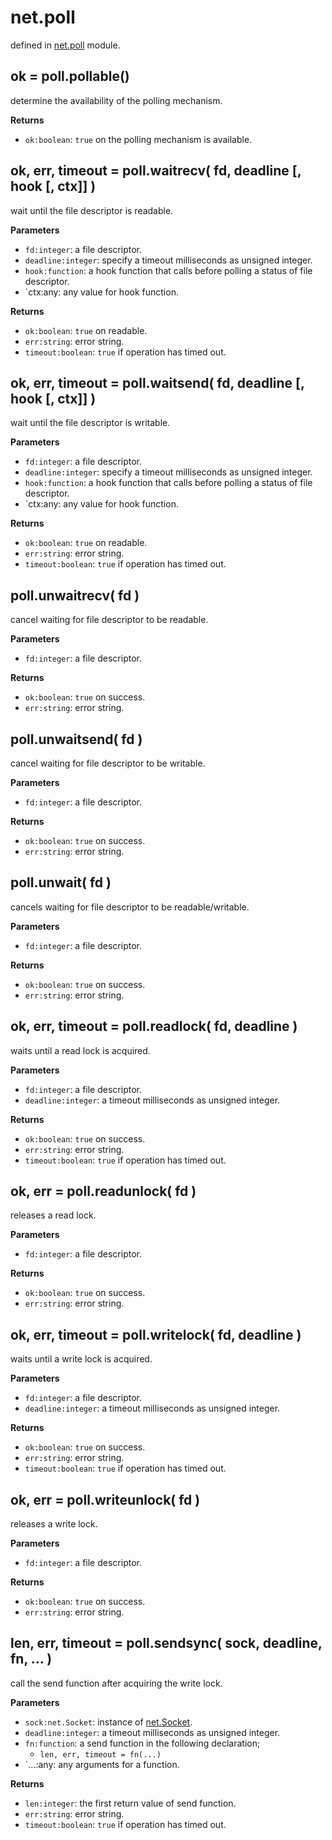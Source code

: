 # net.poll

defined in [net.poll](../lib/poll.lua) module.


## ok = poll.pollable()

determine the availability of the polling mechanism.

**Returns**

- `ok:boolean`: `true` on the polling mechanism is available.


## ok, err, timeout = poll.waitrecv( fd, deadline [, hook [, ctx]] )

wait until the file descriptor is readable.

**Parameters**

- `fd:integer`: a file descriptor.
- `deadline:integer`: specify a timeout milliseconds as unsigned integer.
- `hook:function`: a hook function that calls before polling a status of file descriptor.
- `ctx:any: any value for hook function.

**Returns**

- `ok:boolean`: `true` on readable.
- `err:string`: error string.
- `timeout:boolean`: `true` if operation has timed out.


## ok, err, timeout = poll.waitsend( fd, deadline [, hook [, ctx]] )

wait until the file descriptor is writable.

**Parameters**

- `fd:integer`: a file descriptor.
- `deadline:integer`: specify a timeout milliseconds as unsigned integer.
- `hook:function`: a hook function that calls before polling a status of file descriptor.
- `ctx:any: any value for hook function.

**Returns**

- `ok:boolean`: `true` on readable.
- `err:string`: error string.
- `timeout:boolean`: `true` if operation has timed out.


## poll.unwaitrecv( fd )

cancel waiting for file descriptor to be readable.

**Parameters**

- `fd:integer`: a file descriptor.

**Returns**

- `ok:boolean`: `true` on success.
- `err:string`: error string.


## poll.unwaitsend( fd )

cancel waiting for file descriptor to be writable.


**Parameters**

- `fd:integer`: a file descriptor.

**Returns**

- `ok:boolean`: `true` on success.
- `err:string`: error string.


## poll.unwait( fd )

cancels waiting for file descriptor to be readable/writable.

**Parameters**

- `fd:integer`: a file descriptor.

**Returns**

- `ok:boolean`: `true` on success.
- `err:string`: error string.


## ok, err, timeout = poll.readlock( fd, deadline )

waits until a read lock is acquired.

**Parameters**

- `fd:integer`: a file descriptor.
- `deadline:integer`: a timeout milliseconds as unsigned integer.

**Returns**

- `ok:boolean`: `true` on success.
- `err:string`: error string.
- `timeout:boolean`: `true` if operation has timed out.


## ok, err = poll.readunlock( fd )

releases a read lock.

**Parameters**

- `fd:integer`: a file descriptor.

**Returns**

- `ok:boolean`: `true` on success.
- `err:string`: error string.


## ok, err, timeout = poll.writelock( fd, deadline )

waits until a write lock is acquired.

**Parameters**

- `fd:integer`: a file descriptor.
- `deadline:integer`: a timeout milliseconds as unsigned integer.

**Returns**

- `ok:boolean`: `true` on success.
- `err:string`: error string.
- `timeout:boolean`: `true` if operation has timed out.


## ok, err = poll.writeunlock( fd )

releases a write lock.

**Parameters**

- `fd:integer`: a file descriptor.

**Returns**

- `ok:boolean`: `true` on success.
- `err:string`: error string.


## len, err, timeout = poll.sendsync( sock, deadline, fn, ... )

call the send function after acquiring the write lock.

**Parameters**

- `sock:net.Socket`: instance of [net.Socket](./net_socket.md).
- `deadline:integer`: a timeout milliseconds as unsigned integer.
- `fn:function`: a send function in the following declaration;
  - `len, err, timeout = fn(...)`
- `...:any: any arguments for a function.

**Returns**

- `len:integer`: the first return value of send function.
- `err:string`: error string.
- `timeout:boolean`: `true` if operation has timed out.

